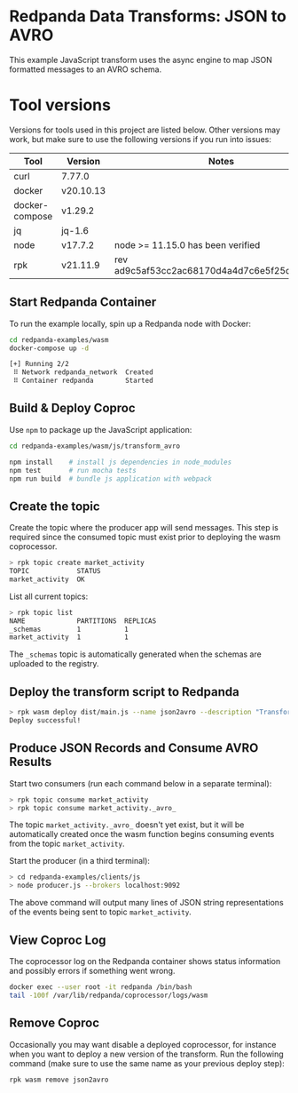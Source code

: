 # Redpanda Data Transforms: JSON to AVRO

This example JavaScript transform uses the async engine to map JSON formatted messages to an AVRO schema.

# Tool versions

Versions for tools used in this project are listed below.
Other versions may work, but make sure to use the following versions if you run into issues:

| Tool | Version | Notes |
| - | - | - |
| curl | 7.77.0 |
| docker | v20.10.13 |
| docker-compose | v1.29.2 |
| jq | jq-1.6 |
| node | v17.7.2 | node >= 11.15.0 has been verified |
| rpk | v21.11.9 | rev ad9c5af53cc2ac68170d4a4d7c6e5f25c0d17f69 |

## Start Redpanda Container

To run the example locally, spin up a Redpanda node with Docker:

```bash
cd redpanda-examples/wasm
docker-compose up -d

[+] Running 2/2
 ⠿ Network redpanda_network  Created
 ⠿ Container redpanda        Started
```

## Build & Deploy Coproc

Use `npm` to package up the JavaScript application:

```bash
cd redpanda-examples/wasm/js/transform_avro

npm install    # install js dependencies in node_modules
npm test       # run mocha tests
npm run build  # bundle js application with webpack 
```

## Create the topic

Create the topic where the producer app will send messages.
This step is required since the consumed topic must exist prior to deploying the wasm coprocessor.

```bash
> rpk topic create market_activity
TOPIC            STATUS
market_activity  OK
```

List all current topics:
```bash
> rpk topic list
NAME             PARTITIONS  REPLICAS
_schemas         1           1
market_activity  1           1
```

The `_schemas` topic is automatically generated when the schemas are uploaded to the registry.

## Deploy the transform script to Redpanda

```bash
> rpk wasm deploy dist/main.js --name json2avro --description "Transforms JSON to AVRO"
Deploy successful!
```

## Produce JSON Records and Consume AVRO Results

Start two consumers (run each command below in a separate terminal):

```bash
> rpk topic consume market_activity
> rpk topic consume market_activity._avro_
```

The topic `market_activity._avro_` doesn't yet exist, but it will be automatically created once the wasm function begins consuming events from the topic `market_activity`.

Start the producer (in a third terminal):

```bash
> cd redpanda-examples/clients/js
> node producer.js --brokers localhost:9092
```

The above command will output many lines of JSON string representations of the events being sent to topic `market_activity`.

## View Coproc Log

The coprocessor log on the Redpanda container shows status information and possibly errors if something went wrong.

```bash
docker exec --user root -it redpanda /bin/bash
tail -100f /var/lib/redpanda/coprocessor/logs/wasm
```

## Remove Coproc

Occasionally you may want disable a deployed coprocessor, for instance when you want to deploy a new version of the transform.
Run the following command (make sure to use the same name as your previous deploy step):

```bash
rpk wasm remove json2avro
```
